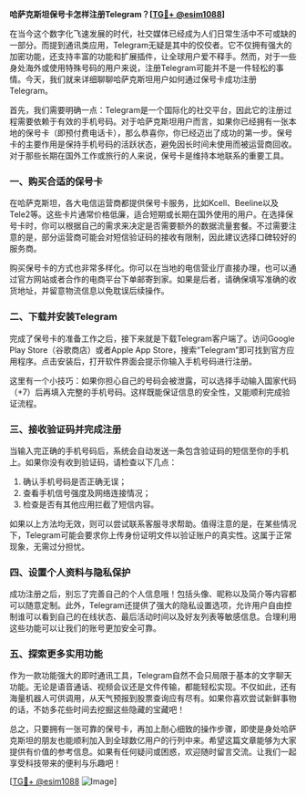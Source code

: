 **哈萨克斯坦保号卡怎样注册Telegram？[[TG💪+ @esim1088](https://t.me/s/esim1088)]**

在当今这个数字化飞速发展的时代，社交媒体已经成为人们日常生活中不可或缺的一部分。而提到通讯类应用，Telegram无疑是其中的佼佼者。它不仅拥有强大的加密功能，还支持丰富的功能和扩展插件，让全球用户爱不释手。然而，对于一些身处海外或使用特殊号码的用户来说，注册Telegram可能并不是一件轻松的事情。今天，我们就来详细聊聊哈萨克斯坦用户如何通过保号卡成功注册Telegram。

首先，我们需要明确一点：Telegram是一个国际化的社交平台，因此它的注册过程需要依赖于有效的手机号码。对于哈萨克斯坦用户而言，如果你已经拥有一张本地的保号卡（即预付费电话卡），那么恭喜你，你已经迈出了成功的第一步。保号卡的主要作用是保持手机号码的活跃状态，避免因长时间未使用而被运营商回收。对于那些长期在国外工作或旅行的人来说，保号卡是维持本地联系的重要工具。

### 一、购买合适的保号卡

在哈萨克斯坦，各大电信运营商都提供保号卡服务，比如Kcell、Beeline以及Tele2等。这些卡片通常价格低廉，适合短期或长期在国外使用的用户。在选择保号卡时，你可以根据自己的需求来决定是否需要额外的数据流量套餐。不过需要注意的是，部分运营商可能会对短信验证码的接收有限制，因此建议选择口碑较好的服务商。

购买保号卡的方式也非常多样化。你可以在当地的电信营业厅直接办理，也可以通过官方网站或者合作的电商平台下单邮寄到家。如果是后者，请确保填写准确的收货地址，并留意物流信息以免耽误后续操作。

### 二、下载并安装Telegram

完成了保号卡的准备工作之后，接下来就是下载Telegram客户端了。访问Google Play Store（谷歌商店）或者Apple App Store，搜索“Telegram”即可找到官方应用程序。点击安装后，打开软件界面会提示你输入手机号码进行注册。

这里有一个小技巧：如果你担心自己的号码会被泄露，可以选择手动输入国家代码（+7）后再填入完整的手机号码。这样既能保证信息的安全性，又能顺利完成验证流程。

### 三、接收验证码并完成注册

当输入完正确的手机号码后，系统会自动发送一条包含验证码的短信至你的手机上。如果你没有收到验证码，请检查以下几点：

1. 确认手机号码是否正确无误；
2. 查看手机信号强度及网络连接情况；
3. 检查是否有其他应用拦截了短信内容。

如果以上方法均无效，则可以尝试联系客服寻求帮助。值得注意的是，在某些情况下，Telegram可能会要求你上传身份证明文件以验证账户的真实性。这属于正常现象，无需过分担忧。

### 四、设置个人资料与隐私保护

成功注册之后，别忘了完善自己的个人信息哦！包括头像、昵称以及简介等内容都可以随意定制。此外，Telegram还提供了强大的隐私设置选项，允许用户自由控制谁可以看到自己的在线状态、最后活动时间以及好友列表等敏感信息。合理利用这些功能可以让我们的账号更加安全可靠。

### 五、探索更多实用功能

作为一款功能强大的即时通讯工具，Telegram自然不会只局限于基本的文字聊天功能。无论是语音通话、视频会议还是文件传输，都能轻松实现。不仅如此，还有海量机器人可供调用，从天气预报到股票查询应有尽有。如果你喜欢尝试新鲜事物的话，不妨多花些时间去挖掘这些隐藏的宝藏吧！

总之，只要拥有一张可靠的保号卡，再加上耐心细致的操作步骤，即使是身处哈萨克斯坦的朋友也能顺利加入到全球数亿用户的行列中来。希望这篇文章能够为大家提供有价值的参考信息。如果有任何疑问或困惑，欢迎随时留言交流。让我们一起享受科技带来的便利与乐趣吧！

[[TG💪+ @esim1088](https://t.me/s/esim1088) ![Image](https://i.postimg.cc/4NQfJmqS/Snipaste-2025-05-13-00-14-12.png)]